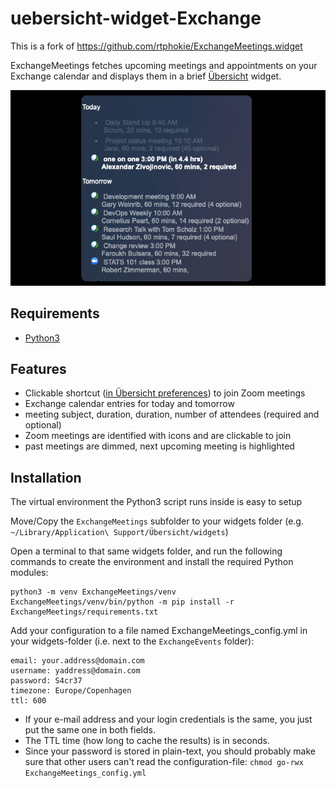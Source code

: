 # uebersicht-widget-Exchange

This is a fork of https://github.com/rtphokie/ExchangeMeetings.widget

ExchangeMeetings fetches upcoming meetings and appointments on your Exchange calendar and displays them in a brief [Übersicht](http://tracesof.net/uebersicht/) widget. 

![screenshot.png](screenshot.png?raw=true "ExchangeMeetings")

## Requirements
* [Python3](https://www.python.org/downloads/mac-osx/)

## Features
* Clickable shortcut ([in Übersicht preferences](http://tracesof.net/blog/2015/11/29/clickable-widgets-experiment/)) to join Zoom meetings
* Exchange calendar entries for today and tomorrow
* meeting subject, duration, duration, number of attendees (required and optional)
* Zoom meetings are identified with icons and are clickable to join
* past meetings are dimmed, next upcoming meeting is highlighted

## Installation
The virtual environment the Python3 script runs inside is easy to setup

Move/Copy the `ExchangeMeetings` subfolder to your widgets folder (e.g. `~/Library/Application\ Support/Übersicht/widgets`)

Open a terminal to that same widgets folder, and run the following commands to create the environment and install the required Python modules:

```
python3 -m venv ExchangeMeetings/venv
ExchangeMeetings/venv/bin/python -m pip install -r ExchangeMeetings/requirements.txt
```

Add your configuration to a file named ExchangeMeetings_config.yml in your widgets-folder (i.e. next to the `ExchangeEvents` folder):

```
email: your.address@domain.com
username: yaddress@domain.com
password: S4cr37
timezone: Europe/Copenhagen
ttl: 600
```

 * If your e-mail address and your login credentials is the same, you just put the same one in both fields.
 * The TTL time (how long to cache the results) is in seconds.
 * Since your password is stored in plain-text, you should probably make sure that other users can't read the configuration-file: `chmod go-rwx ExchangeMeetings_config.yml`
